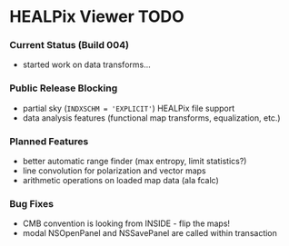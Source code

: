 # HEALPix Viewer TODO

### Current Status (Build 004)

- started work on data transforms...

### Public Release Blocking

- partial sky (`INDXSCHM = 'EXPLICIT'`) HEALPix file support
- data analysis features (functional map transforms, equalization, etc.)

### Planned Features

- better automatic range finder (max entropy, limit statistics?)
- line convolution for polarization and vector maps
- arithmetic operations on loaded map data (ala fcalc)

### Bug Fixes

- CMB convention is looking from INSIDE - flip the maps!
- modal NSOpenPanel and NSSavePanel are called within transaction
